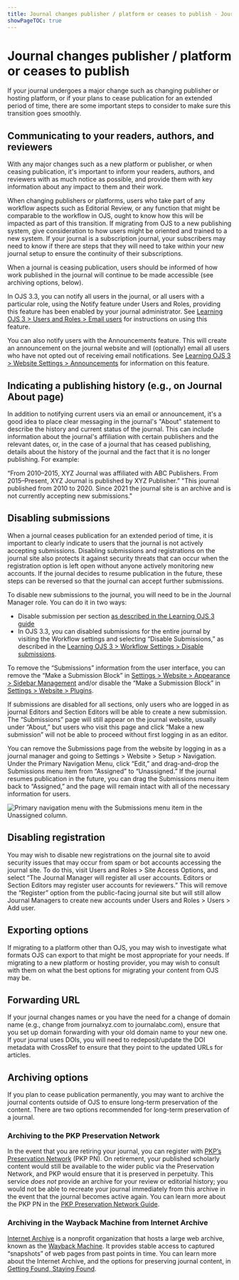 ```yaml
---
title: Journal changes publisher / platform or ceases to publish - Journal Policies and Workflows
showPageTOC: true
---
```


# Journal changes publisher / platform or ceases to publish

If your journal undergoes a major change such as changing publisher or hosting platform, or if your plans to cease publication for an extended period of time, there are some important steps to consider to make sure this transition goes smoothly. 

## Communicating to your readers, authors, and reviewers

With any major changes such as a new platform or publisher, or when ceasing publication, it's important to inform your readers, authors, and reviewers with as much notice as possible, and provide them with key information about any impact to them and their work. 

When changing publishers or platforms, users who take part of any workflow aspects such as Editorial Review, or any function that might be comparable to the workflow in OJS, ought to know how this will be impacted as part of this transition. If migrating from OJS to a new publishing system, give consideration to how users might be oriented and trained to a new system. If your journal is a subscription journal, your subscribers may need to know if there are steps that they will need to take within your new journal setup to ensure the continuity of their subscriptions. 

When a journal is ceasing publication, users should be informed of how work published in the journal will continue to be made accessible (see archiving options, below).  

In OJS 3.3, you can notify all users in the journal, or all users with a particular role, using the Notify feature under Users and Roles, providing this feature has been enabled by your journal administrator. See [Learning OJS 3 > Users and Roles > Email users](/learning-ojs/en/users-and-roles#email-users) for instructions on using this feature.  

You can also notify users with the Announcements feature. This will create an announcement on the journal website and will (optionally) email all users who have not opted out of receiving email notifications. See [Learning OJS 3 > Website Settings > Announcements](/learning-ojs/en/settings-website#announcements) for information on this feature.

## Indicating a publishing history (e.g., on Journal About page)
In addition to notifying current users via an email or announcement, it's a good idea to place clear messaging in the journal's "About" statement to describe the history and current status of the journal. This can include information about the journal's affiliation with certain publishers and the relevant dates, or, in the case of a journal that has ceased publishing, details about the history of the journal and the fact that it is no longer publishing. For example: 

“From 2010–2015, XYZ Journal was affiliated with ABC Publishers. From 2015–Present, XYZ Journal is published by XYZ Publisher.”
"This journal published from 2010 to 2020. Since 2021 the journal site is an archive and is not currently accepting new submissions."

## Disabling submissions

When a journal ceases publication for an extended period of time, it is important to clearly indicate to users that the journal is not actively accepting submissions. Disabling submissions and registrations on the journal site also protects it against security threats that can occur when the registration option is left open without anyone actively monitoring new accounts. If the journal decides to resume publication in the future, these steps can be reversed so that the journal can accept further submissions.

To disable new submissions to the journal, you will need to be in the Journal Manager role. You can do it in two ways:

- Disable submission per section [as described in the Learning OJS 3 guide](/learning-ojs/en/journal-setup#create-section)
- In OJS 3.3, you can disabled submissions for the entire journal by visiting the Workflow settings and selecting “Disable Submissions,” as described in the [Learning OJS 3 > Workflow Settings > Disable submissions](/learning-ojs/en/settings-workflow#disable-submissions).

To remove the “Submissions” information from the user interface, you can remove the “Make a Submission Block” in [Settings > Website > Appearance > Sidebar Management](/learning-ojs/en/settings-website#appearance) and/or disable the “Make a Submission Block” in [Settings > Website > Plugins](/learning-ojs/en/settings-website#installed-plugins).

If submissions are disabled for all sections, only users who are logged in as journal Editors and Section Editors will be able to create a new submission. The “Submissions” page will still appear on the journal website, usually under “About,” but users who visit this page and click “Make a new submission” will not be able to proceed without first logging in as an editor.

You can remove the Submissions page from the website by logging in as a journal manager and going to Settings > Website > Setup > Navigation. Under the Primary Navigation Menu, click “Edit,” and drag-and-drop the Submissions menu item from “Assigned” to “Unassigned.” If the journal resumes publication in the future, you can drag the Submissions menu item back to “Assigned,” and the page will remain intact with all of the necessary information for users.

![Primary navigation menu with the Submissions menu item in the Unassigned column.](./assets/journal-policies-nav-menu-unassign-submissions.png)

## Disabling registration

You may wish to disable new registrations on the journal site to avoid security issues that may occur from spam or bot accounts accessing the journal site. To do this, visit Users and Roles > Site Access Options, and select “The Journal Manager will register all user accounts. Editors or Section Editors may register user accounts for reviewers.” This will remove the “Register” option from the public-facing journal site but will still allow Journal Managers to create new accounts under Users and Roles > Users > Add user.

## Exporting options

If migrating to a platform other than OJS, you may wish to investigate what formats OJS can export to that might be most appropriate for your needs. If migrating to a new platform or hosting provider, you may wish to consult with them on what the best options for migrating your content from OJS may be.

## Forwarding URL

If your journal changes names or you have the need for a change of domain name (e.g., change from journalxyz.com to journalabc.com), ensure that you set up domain forwarding with your old domain name to your new one. If your journal uses DOIs, you will need to redeposit/update the DOI metadata with CrossRef to ensure that they point to the updated URLs for articles.

## Archiving options

If you plan to cease publication permanently, you may want to archive the journal contents outside of OJS to ensure long-term preservation of the content. There are two options recommended for long-term preservation of a journal.  

### Archiving to the PKP Preservation Network

In the event that you are retiring your journal, you can register with [PKP’s Preservation Network](/pkp-pn/en/) (PKP PN). On retirement, your published scholarly content would still be available to the wider public via the Preservation Network, and PKP would ensure that it is preserved in perpetuity. This service *does not* provide an archive for your review or editorial history; you would not be able to recreate your journal immediately from this archive in the event that the journal becomes active again. You can learn more about the PKP PN in the [PKP Preservation Network Guide](/pkp-pn/en/).

### Archiving in the Wayback Machine from Internet Archive
  
[Internet Archive](https://archive.org/) is a nonprofit organization that hosts a large web archive, known as the [Wayback Machine](https://archive.org/web/). It provides stable access to captured “snapshots” of web pages from past points in time. You can learn more about the Internet Archive, and the options for preserving journal content, in [Getting Found, Staying Found](/getting-found-staying-found/en/getting-found-staying-found#digital-preservation).
